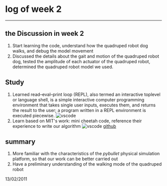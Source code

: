 # log of week 2
***********************
## the Discussion in week 2
1. Start learning the code, understand how the quadruped robot dog walks, and debug the model movement
2. Discussed the details about the gait and motion of the quadruped robot dog, tested the amplitude of each actuator of the quadruped robot, determined the quadruped robot model we used.

## Study
1. Learned read–eval–print loop (REPL), also termed an interactive toplevel or language shell, is a simple interactive computer programming environment that takes single user inputs, executes them, and returns the result to the user; a program written in a REPL environment is executed piecewise.
![vscode](https://i0.hdslb.com/bfs/album/8f32bd063ab801187c59bf7b99b4fe558603906d.png)
2. Learn based on MIT's work: mini cheetah code, reference their experience to write our algorithm
![vscode](https://i0.hdslb.com/bfs/album/ead171ee452dfc4d3648a285d7cf4a305e33de24.png)
[github](https://github.com/mit-biomimetics/Cheetah-Software)

## summary
1. More familiar with the characteristics of the *pybullet* physical simulation platform, so that our work can be better carried out
2. Have a preliminary understanding of the walking mode of the quadruped robot

13/02/2011